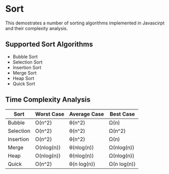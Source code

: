 # Sort

This demostrates a number of sorting algorithms implemented in Javascirpt and their complexity analysis.

## Supported Sort Algorithms
- Bubble Sort
- Selection Sort
- Insertion Sort
- Merge Sort
- Heap Sort
- Quick Sort

## Time Complexity Analysis
Sort| Worst Case | Average Case | Best Case
----|------------|--------------|----------
Bubble | O(n^2) | θ(n^2) | Ω(n)
Selection | O(n^2) | θ(n^2) | Ω(n^2)
Insertion | O(n^2) | θ(n^2) | Ω(n)
Merge | O(nlog(n)) | θ(nlog(n)) | Ω(nlog(n))
Heap | O(nlog(n)) | θ(nlog(n)) | Ω(nlog(n))
Quick | O(n^2) | θ(n log(n)) | Ω(n log(n))
